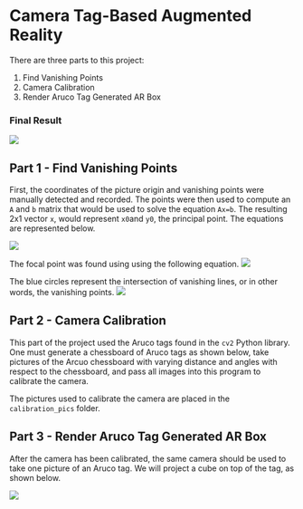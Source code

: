 # Camera Tag-Based Augmented Reality
There are three parts to this project:
1. Find Vanishing Points
2. Camera Calibration
3. Render Aruco Tag Generated AR Box

### Final Result
![](https://i.imgur.com/y8FvYQY.jpg)


## Part 1 - Find Vanishing Points
First, the coordinates of the picture origin and vanishing points were manually detected and recorded. The points were then used to compute an `A` and `b` matrix that would be used to solve the equation `Ax=b`. The resulting 2x1 vector `x`, would represent `x0`and `y0`, the principal point. The equations are represented below.

![](https://i.imgur.com/535yLsw.png)

The focal point was found using using the following equation.
![](https://i.imgur.com/32SKRy4.png)

The blue circles represent the intersection of vanishing lines, or in other words, the vanishing points.
![](https://i.imgur.com/c480MTg.png)


## Part 2 - Camera Calibration
This part of the project used the Aruco tags found in the `cv2` Python library. One must generate a chessboard of Aruco tags as shown below, take pictures of the Arcuo chessboard with varying distance and angles with respect to the chessboard, and pass all images into this program to calibrate the camera.

The pictures used to calibrate the camera are placed in the `calibration_pics` folder.

## Part 3 - Render Aruco Tag Generated AR Box
After the camera has been calibrated, the same camera should be used to take one picture of an Aruco tag. We will project a cube on top of the tag, as shown below.

![](https://i.imgur.com/JQYlUJR.jpg)
